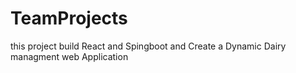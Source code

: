 # TeamProjects
this project  build React and Spingboot and Create  a Dynamic Dairy managment web Application
